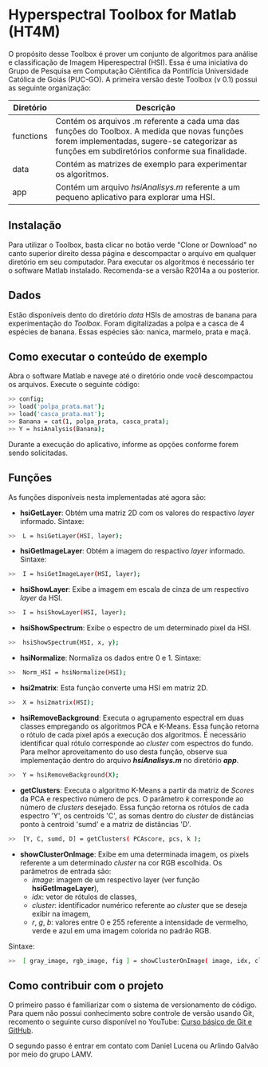# Hyperspectral Toolbox for Matlab (HT4M)

O propósito desse Toolbox é prover um conjunto de algoritmos para análise e classificação de Imagem Hiperespectral (HSI).  Essa é uma iniciativa do Grupo de Pesquisa em Computação Ciêntifica da Pontifícia Universidade Católica de Goiás (PUC-GO).
A primeira versão deste Toolbox (v 0.1) possui as seguinte organização:

| Diretório | Descrição |
| ------ | ------ |
| functions | Contém os arquivos .m referente a cada uma das funções do Toolbox. A medida que novas funções forem implementadas, sugere-se categorizar as funções em subdiretórios conforme sua finalidade.  |
| data | Contém as matrizes de exemplo para experimentar os algoritmos. |
| app | Contém um arquivo _hsiAnalisys.m_ referente a um pequeno aplicativo para explorar uma HSI. |

## Instalação

Para utilizar o Toolbox, basta clicar no botão verde "Clone or Download" no canto superior direito dessa página e descompactar o arquivo em qualquer diretório em seu computador. Para executar os algoritmos é necessário ter o software Matlab instalado. Recomenda-se a versão R2014a a ou posterior.

## Dados
Estão disponíveis dento do diretório _data_ HSIs de amostras de banana para experimentação do _Toolbox_. 
Foram digitalizadas a polpa e a casca de 4 espécies de banana. Essas espécies são: nanica, marmelo, prata e maçã.

## Como executar o conteúdo de exemplo
Abra o software Matlab e navege até o diretório onde você descompactou os arquivos.
Execute o seguinte código:
```sh
>> config;
>> load('polpa_prata.mat');
>> load('casca_prata.mat');
>> Banana = cat(1, polpa_prata, casca_prata);
>> Y = hsiAnalysis(Banana);
```

Durante a execução do aplicativo, informe as opções conforme forem sendo solicitadas.

## Funções

As funções disponíveis nesta implementadas até agora são:
- **hsiGetLayer**: Obtém uma matriz 2D com os valores do respactivo _layer_ informado.  Sintaxe:
```sh
>>  L = hsiGetLayer(HSI, layer);
```
- **hsiGetImageLayer**: Obtém a imagem do respactivo _layer_ informado.  Sintaxe:
```sh
>>  I = hsiGetImageLayer(HSI, layer);
```
- **hsiShowLayer**: Exibe a imagem em escala de cinza de um respectivo _layer_ da HSI.
```sh
>>  I = hsiShowLayer(HSI, layer);
```
- **hsiShowSpectrum**: Exibe o espectro de um determinado pixel da HSI.
```sh
>>  hsiShowSpectrum(HSI, x, y);
```
- **hsiNormalize**: Normaliza os dados entre 0 e 1. Sintaxe:
```sh
>>  Norm_HSI = hsiNormalize(HSI);
```
- **hsi2matrix**: Esta função converte uma HSI em matriz 2D.
```sh
>>  X = hsi2matrix(HSI);
```
- **hsiRemoveBackground**: Executa o agrupamento espectral em duas classes empregando os algoritmos PCA e K-Means. Essa função retorna o rótulo de cada pixel após a execução dos algoritmos. É necessário identificar qual rótulo corresponde ao  _cluster_ com espectros do fundo. Para melhor aproveitamento do uso desta função, observe sua implementação dentro do arquivo **_hsiAnalisys.m_** no diretório **_app_**.
```sh
>>  Y = hsiRemoveBackground(X);
```
- **getClusters**: Executa o algoritmo K-Means a partir da matriz de _Scores_ da PCA e respectivo número de pcs. O parâmetro _k_ corresponde ao número de _clusters_ desejado. Essa função retorna os rótulos de cada espectro 'Y', os centroids 'C', as somas dentro do _cluster_ de distâncias ponto à centroid 'sumd' e a matriz de distâncias 'D'. 
```sh
>>  [Y, C, sumd, D] = getClusters( PCAscore, pcs, k );
```
- **showClusterOnImage**: Exibe em uma determinada imagem, os pixels referente a um determinado _cluster_ na cor RGB escolhida. Os parâmetros de entrada são: 
    - _image_: imagem de um respectivo layer (ver função **hsiGetImageLayer**), 
    - _idx_: vetor de rótulos de classes, 
    - _cluster_: identificador numérico referente ao _cluster_ que se deseja exibir na imagem, 
    - _r_, _g_, _b_: valores entre 0 e 255 referente a intensidade de vermelho, verde e azul em uma imagem colorida no padrão RGB.
    
Sintaxe:
```sh
>>  [ gray_image, rgb_image, fig ] = showClusterOnImage( image, idx, cluster, r, g, b);
```

## Como contribuir com o projeto
O primeiro passo é familiarizar com o sistema de versionamento de código. Para quem não possui conhecimento sobre controle de versão usando Git, recomento o seguinte curso disponível no YouTube: [Curso básico de Git e GitHub](https://www.youtube.com/watch?v=f60coDuMX4s&list=PL_J0pcBTAsJ4dtHza_UvebrK1yNX7HNx0).

O segundo passo é entrar em contato com Daniel Lucena ou Arlindo Galvão por meio do grupo LAMV.